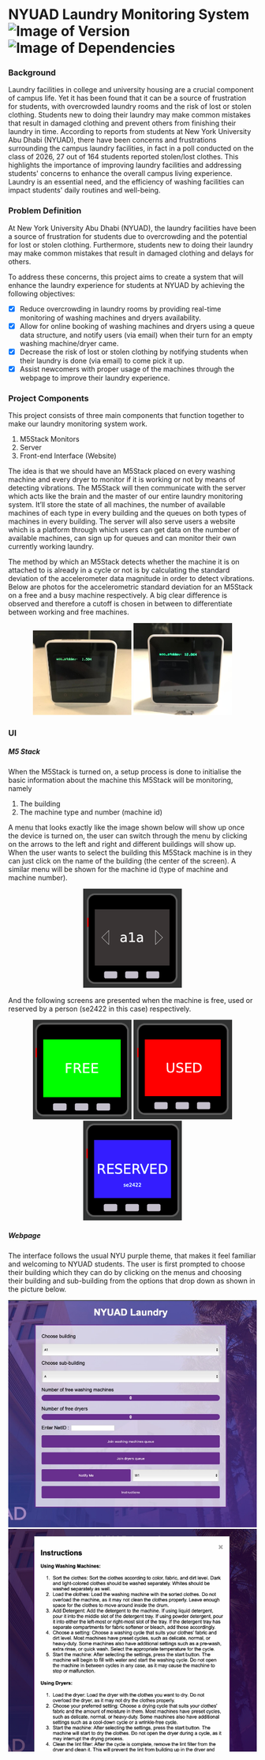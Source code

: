 # NYUAD Laundry Monitoring System &nbsp; ![Image of Version](https://img.shields.io/badge/version-v1.0-green) ![Image of Dependencies](https://img.shields.io/badge/dependencies-up%20to%20date-brightgreen)

### Background

Laundry facilities in college and university housing are a crucial component of campus life. Yet it has been found that it can be a source of frustration for students, with overcrowded laundry rooms and the risk of lost or stolen clothing. Students new to doing their laundry may make common mistakes that result in damaged clothing and prevent others from finishing their laundry in time. According to reports from students at New York University Abu Dhabi (NYUAD), there have been concerns and frustrations surrounding the campus laundry facilities, in fact in a poll conducted on the class of 2026, 27 out of 164 students reported stolen/lost clothes. This highlights the importance of improving laundry facilities and addressing students' concerns to enhance the overall campus living experience. Laundry is an essential need, and the efficiency of washing facilities can impact students' daily routines and well-being.

### Problem Definition

At New York University Abu Dhabi (NYUAD), the laundry facilities have been a source of
frustration for students due to overcrowding and the potential for lost or stolen clothing.
Furthermore, students new to doing their laundry may make common mistakes that result in
damaged clothing and delays for others.

To address these concerns, this project aims to create a system that will enhance the laundry
experience for students at NYUAD by achieving the following objectives:

- [x] Reduce overcrowding in laundry rooms by providing real-time monitoring of washing
machines and dryers availability.
- [x] Allow for online booking of washing machines and dryers using a queue data structure,
and notify users (via email) when their turn for an empty washing machine/dryer came.
- [x] Decrease the risk of lost or stolen clothing by notifying students when their laundry is
done (via email) to come pick it up.
- [x] Assist newcomers with proper usage of the machines through the webpage to improve their
laundry experience.

### Project Components

This project consists of three main components that function together to make our laundry monitoring system work.

1. M5Stack Monitors
2. Server
3. Front-end Interface (Website)

The idea is that we should have an M5Stack placed on every washing machine and every dryer to monitor if it is working or not by means of detecting vibrations. The M5Stack will then communicate with the server which acts like the brain and the master of our entire laundry monitoring system. It’ll store the state of all machines, the number of available machines of each type in every building and the queues on both types of machines in every building. The server will also serve users a website which is a platform through which users can get data on the number of available machines, can sign up for queues and can monitor their own currently working laundry.

The method by which an M5Stack detects whether the machine it is on attached to is already in a cycle or not is by calculating the standard deviation of the accelerometer data magnitude in order to detect vibrations. Below are photos for the accelerometric standard deviation for an M5Stack on a free and a busy machine respectively. A big clear difference is observed and therefore a cutoff is chosen in between to differentiate between working and free machines.

<p align="center">
  <img src="./assets/free_stddev_m5_stack.png" alt="free standard deviation m5stack" width="200" />
  <img src="./assets/used_stddev_m5_stack.png" alt="used standard deviation m5stack" width="200" /> 
</p>

### UI

##### M5 Stack

When the M5Stack is turned on, a setup process is done to initialise the basic information about the machine this M5Stack will be monitoring, namely

1. The building
2. The machine type and number (machine id)

A menu that looks exactly like the image shown below will show up once the device is turned on, the user can switch through the menu by clicking on the arrows to the left and right and different buildings will show up. When the user wants to select the building this M5Stack machine is in they can just click on the name of the building (the center of the screen). A similar menu will be shown for the machine id (type of machine and machine number).

<p align="center">
  <img src="./assets/m5_stack_menu.png" alt="M5 Stack Menu" width="200" />
</p>

And the following screens are presented when the machine is free, used or reserved by a person (se2422 in this case) respectively.

<p align="center">
  <img src="./assets/free_m5_stack.png" alt="free m5stack" width="200" />
  <img src="./assets/used_m5_stack.png" alt="used m5stack" width="200" /> 
  <img src="./assets/reserved_m5_stack.png" alt="reserved m5stack for se2422" width="200" />
</p>

##### Webpage

The interface follows the usual NYU purple theme, that makes it feel familiar and welcoming to NYUAD students. The user is first prompted to choose their building which they can do by clicking on the menus and choosing their building and sub-building from the options that drop down as shown in the picture below.

![Main Page](./assets/main_page.png)
![Instructions Page](./assets/instructions_page.png)
